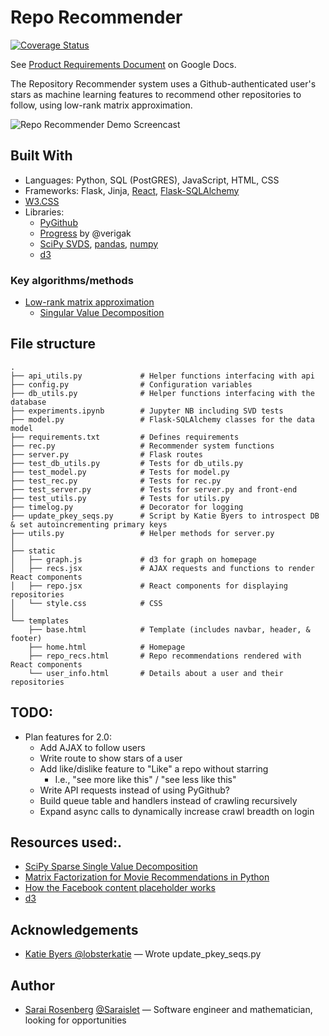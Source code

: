 # Repo Recommender

[![Coverage Status](https://coveralls.io/repos/github/Saraislet/repo-recs/badge.svg?branch=master)](https://coveralls.io/github/Saraislet/repo-recs?branch=master)

See [Product Requirements Document](https://docs.google.com/document/d/1Y0B8MoOj3lp8YS9QbsYC92vsY3Bjg_gF1gXMOUPOnRw) on Google Docs.

The Repository Recommender system uses a Github-authenticated user's stars as machine learning features to recommend other repositories to follow, using low-rank matrix approximation.

![Repo Recommender Demo Screencast](https://media.giphy.com/media/1jWBZonnxK4WgOpxhR/giphy.gif)

## Built With
* Languages: Python, SQL (PostGRES), JavaScript, HTML, CSS
* Frameworks: Flask, Jinja, [React](https://reactjs.org/), [Flask-SQLAlchemy](http://flask-sqlalchemy.pocoo.org/)
* [W3.CSS](https://www.w3schools.com/w3css/)
* Libraries:
  * [PyGithub](http://pygithub.readthedocs.io)
  * [Progress](https://github.com/verigak/progress/) by @verigak
  * [SciPy SVDS](https://docs.scipy.org/doc/scipy/reference/generated/scipy.sparse.linalg.svds.html), [pandas](https://pandas.pydata.org/), [numpy](http://www.numpy.org/)
  * [d3](https://d3js.org/)

### Key algorithms/methods
* [Low-rank matrix approximation](https://en.wikipedia.org/wiki/Low-rank_matrix_approximations)
  * [Singular Value Decomposition](https://en.wikipedia.org/wiki/Singular-value_decomposition)

## File structure

    .
    ├── api_utils.py             # Helper functions interfacing with api
    ├── config.py                # Configuration variables
    ├── db_utils.py              # Helper functions interfacing with the database
    ├── experiments.ipynb        # Jupyter NB including SVD tests
    ├── model.py                 # Flask-SQLAlchemy classes for the data model
    ├── requirements.txt         # Defines requirements
    ├── rec.py                   # Recommender system functions
    ├── server.py                # Flask routes
    ├── test_db_utils.py         # Tests for db_utils.py
    ├── test_model.py            # Tests for model.py
    ├── test_rec.py              # Tests for rec.py
    ├── test_server.py           # Tests for server.py and front-end
    ├── test_utils.py            # Tests for utils.py
    ├── timelog.py               # Decorator for logging
    ├── update_pkey_seqs.py      # Script by Katie Byers to introspect DB & set autoincrementing primary keys
    ├── utils.py                 # Helper methods for server.py
    │
    ├── static
    │   ├── graph.js             # d3 for graph on homepage
    │   ├── recs.jsx             # AJAX requests and functions to render React components
    │   ├── repo.jsx             # React components for displaying repositories
    │   └── style.css            # CSS
    │
    └── templates
        ├── base.html            # Template (includes navbar, header, & footer)
        ├── home.html            # Homepage
        ├── repo_recs.html       # Repo recommendations rendered with React components
        └── user_info.html       # Details about a user and their repositories

## TODO:
* Plan features for 2.0:
  * Add AJAX to follow users
  * Write route to show stars of a user
  * Add like/dislike feature to "Like" a repo without starring
    * I.e., "see more like this" / "see less like this"
  * Write API requests instead of using PyGithub?
  * Build queue table and handlers instead of crawling recursively
  * Expand async calls to dynamically increase crawl breadth on login

## Resources used:.
* [SciPy Sparse Single Value Decomposition](http://scipy.github.io/devdocs/generated/scipy.sparse.linalg.svds.html#scipy.sparse.linalg.svds)
* [Matrix Factorization for Movie Recommendations in Python](https://beckernick.github.io/matrix-factorization-recommender/)
* [How the Facebook content placeholder works](https://cloudcannon.com/deconstructions/2014/11/15/facebook-content-placeholder-deconstruction.html)
* [d3](http://bl.ocks.org/mbostock/1153292)

## Acknowledgements
* [Katie Byers @lobsterkatie](https://github.com/lobsterkatie) — Wrote update_pkey_seqs.py

## Author
* [Sarai Rosenberg](https://sar.ai) [@Saraislet](https://github.com/Saraislet) — Software engineer and mathematician, looking for opportunities
